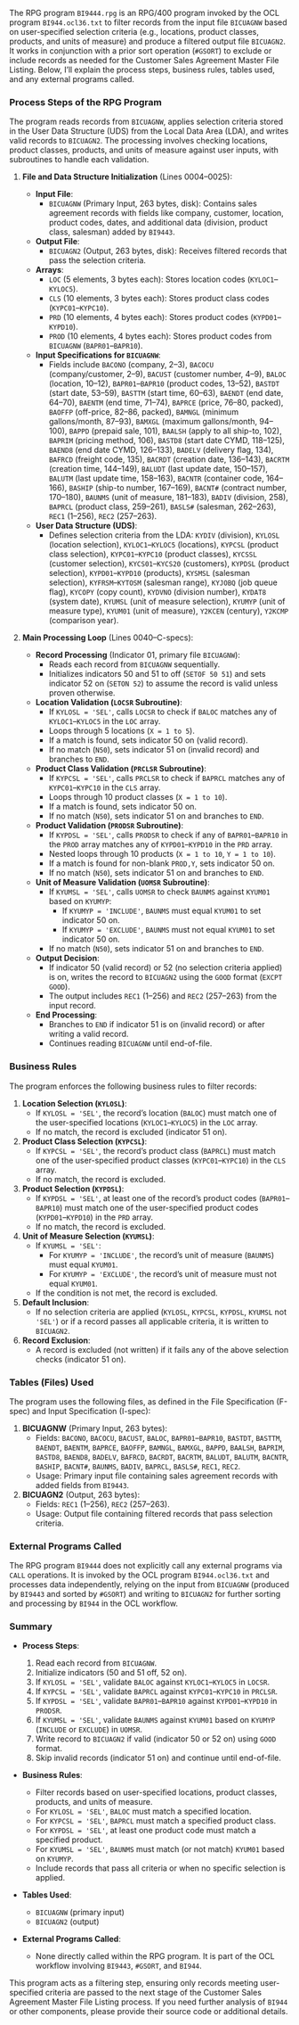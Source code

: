 The RPG program `BI9444.rpg` is an RPG/400 program invoked by the OCL program `BI944.ocl36.txt` to filter records from the input file `BICUAGNW` based on user-specified selection criteria (e.g., locations, product classes, products, and units of measure) and produce a filtered output file `BICUAGN2`. It works in conjunction with a prior sort operation (`#GSORT`) to exclude or include records as needed for the Customer Sales Agreement Master File Listing. Below, I’ll explain the process steps, business rules, tables used, and any external programs called.

### Process Steps of the RPG Program

The program reads records from `BICUAGNW`, applies selection criteria stored in the User Data Structure (UDS) from the Local Data Area (LDA), and writes valid records to `BICUAGN2`. The processing involves checking locations, product classes, products, and units of measure against user inputs, with subroutines to handle each validation.

1. **File and Data Structure Initialization** (Lines 0004–0025):
   - **Input File**:
     - `BICUAGNW` (Primary Input, 263 bytes, disk): Contains sales agreement records with fields like company, customer, location, product codes, dates, and additional data (division, product class, salesman) added by `BI9443`.
   - **Output File**:
     - `BICUAGN2` (Output, 263 bytes, disk): Receives filtered records that pass the selection criteria.
   - **Arrays**:
     - `LOC` (5 elements, 3 bytes each): Stores location codes (`KYLOC1`–`KYLOC5`).
     - `CLS` (10 elements, 3 bytes each): Stores product class codes (`KYPC01`–`KYPC10`).
     - `PRD` (10 elements, 4 bytes each): Stores product codes (`KYPD01`–`KYPD10`).
     - `PROD` (10 elements, 4 bytes each): Stores product codes from `BICUAGNW` (`BAPR01`–`BAPR10`).
   - **Input Specifications for `BICUAGNW`**:
     - Fields include `BACONO` (company, 2–3), `BACOCU` (company/customer, 2–9), `BACUST` (customer number, 4–9), `BALOC` (location, 10–12), `BAPR01`–`BAPR10` (product codes, 13–52), `BASTDT` (start date, 53–59), `BASTTM` (start time, 60–63), `BAENDT` (end date, 64–70), `BAENTM` (end time, 71–74), `BAPRCE` (price, 76–80, packed), `BAOFFP` (off-price, 82–86, packed), `BAMNGL` (minimum gallons/month, 87–93), `BAMXGL` (maximum gallons/month, 94–100), `BAPPD` (prepaid sale, 101), `BAALSH` (apply to all ship-to, 102), `BAPRIM` (pricing method, 106), `BASTD8` (start date CYMD, 118–125), `BAEND8` (end date CYMD, 126–133), `BADELV` (delivery flag, 134), `BAFRCD` (freight code, 135), `BACRDT` (creation date, 136–143), `BACRTM` (creation time, 144–149), `BALUDT` (last update date, 150–157), `BALUTM` (last update time, 158–163), `BACNTR` (container code, 164–166), `BASHIP` (ship-to number, 167–169), `BACNT#` (contract number, 170–180), `BAUNMS` (unit of measure, 181–183), `BADIV` (division, 258), `BAPRCL` (product class, 259–261), `BASLS#` (salesman, 262–263), `REC1` (1–256), `REC2` (257–263).
   - **User Data Structure (UDS)**:
     - Defines selection criteria from the LDA: `KYDIV` (division), `KYLOSL` (location selection), `KYLOC1`–`KYLOC5` (locations), `KYPCSL` (product class selection), `KYPC01`–`KYPC10` (product classes), `KYCSSL` (customer selection), `KYCS01`–`KYCS20` (customers), `KYPDSL` (product selection), `KYPD01`–`KYPD10` (products), `KYSMSL` (salesman selection), `KYFRSM`–`KYTOSM` (salesman range), `KYJOBQ` (job queue flag), `KYCOPY` (copy count), `KYDVNO` (division number), `KYDAT8` (system date), `KYUMSL` (unit of measure selection), `KYUMYP` (unit of measure type), `KYUM01` (unit of measure), `Y2KCEN` (century), `Y2KCMP` (comparison year).

2. **Main Processing Loop** (Lines 0040–C-specs):
   - **Record Processing** (Indicator 01, primary file `BICUAGNW`):
     - Reads each record from `BICUAGNW` sequentially.
     - Initializes indicators 50 and 51 to off (`SETOF 50 51`) and sets indicator 52 on (`SETON 52`) to assume the record is valid unless proven otherwise.
   - **Location Validation (`LOCSR` Subroutine)**:
     - If `KYLOSL = 'SEL'`, calls `LOCSR` to check if `BALOC` matches any of `KYLOC1`–`KYLOC5` in the `LOC` array.
     - Loops through 5 locations (`X = 1 to 5`).
     - If a match is found, sets indicator 50 on (valid record).
     - If no match (`N50`), sets indicator 51 on (invalid record) and branches to `END`.
   - **Product Class Validation (`PRCLSR` Subroutine)**:
     - If `KYPCSL = 'SEL'`, calls `PRCLSR` to check if `BAPRCL` matches any of `KYPC01`–`KYPC10` in the `CLS` array.
     - Loops through 10 product classes (`X = 1 to 10`).
     - If a match is found, sets indicator 50 on.
     - If no match (`N50`), sets indicator 51 on and branches to `END`.
   - **Product Validation (`PRODSR` Subroutine)**:
     - If `KYPDSL = 'SEL'`, calls `PRODSR` to check if any of `BAPR01`–`BAPR10` in the `PROD` array matches any of `KYPD01`–`KYPD10` in the `PRD` array.
     - Nested loops through 10 products (`X = 1 to 10`, `Y = 1 to 10`).
     - If a match is found for non-blank `PROD,Y`, sets indicator 50 on.
     - If no match (`N50`), sets indicator 51 on and branches to `END`.
   - **Unit of Measure Validation (`UOMSR` Subroutine)**:
     - If `KYUMSL = 'SEL'`, calls `UOMSR` to check `BAUNMS` against `KYUM01` based on `KYUMYP`:
       - If `KYUMYP = 'INCLUDE'`, `BAUNMS` must equal `KYUM01` to set indicator 50 on.
       - If `KYUMYP = 'EXCLUDE'`, `BAUNMS` must not equal `KYUM01` to set indicator 50 on.
     - If no match (`N50`), sets indicator 51 on and branches to `END`.
   - **Output Decision**:
     - If indicator 50 (valid record) or 52 (no selection criteria applied) is on, writes the record to `BICUAGN2` using the `GOOD` format (`EXCPT GOOD`).
     - The output includes `REC1` (1–256) and `REC2` (257–263) from the input record.
   - **End Processing**:
     - Branches to `END` if indicator 51 is on (invalid record) or after writing a valid record.
     - Continues reading `BICUAGNW` until end-of-file.

### Business Rules

The program enforces the following business rules to filter records:
1. **Location Selection (`KYLOSL`)**:
   - If `KYLOSL = 'SEL'`, the record’s location (`BALOC`) must match one of the user-specified locations (`KYLOC1`–`KYLOC5`) in the `LOC` array.
   - If no match, the record is excluded (indicator 51 on).
2. **Product Class Selection (`KYPCSL`)**:
   - If `KYPCSL = 'SEL'`, the record’s product class (`BAPRCL`) must match one of the user-specified product classes (`KYPC01`–`KYPC10`) in the `CLS` array.
   - If no match, the record is excluded.
3. **Product Selection (`KYPDSL`)**:
   - If `KYPDSL = 'SEL'`, at least one of the record’s product codes (`BAPR01`–`BAPR10`) must match one of the user-specified product codes (`KYPD01`–`KYPD10`) in the `PRD` array.
   - If no match, the record is excluded.
4. **Unit of Measure Selection (`KYUMSL`)**:
   - If `KYUMSL = 'SEL'`:
     - For `KYUMYP = 'INCLUDE'`, the record’s unit of measure (`BAUNMS`) must equal `KYUM01`.
     - For `KYUMYP = 'EXCLUDE'`, the record’s unit of measure must not equal `KYUM01`.
   - If the condition is not met, the record is excluded.
5. **Default Inclusion**:
   - If no selection criteria are applied (`KYLOSL`, `KYPCSL`, `KYPDSL`, `KYUMSL` not `'SEL'`) or if a record passes all applicable criteria, it is written to `BICUAGN2`.
6. **Record Exclusion**:
   - A record is excluded (not written) if it fails any of the above selection checks (indicator 51 on).

### Tables (Files) Used

The program uses the following files, as defined in the File Specification (F-spec) and Input Specification (I-spec):
1. **BICUAGNW** (Primary Input, 263 bytes):
   - Fields: `BACONO`, `BACOCU`, `BACUST`, `BALOC`, `BAPR01`–`BAPR10`, `BASTDT`, `BASTTM`, `BAENDT`, `BAENTM`, `BAPRCE`, `BAOFFP`, `BAMNGL`, `BAMXGL`, `BAPPD`, `BAALSH`, `BAPRIM`, `BASTD8`, `BAEND8`, `BADELV`, `BAFRCD`, `BACRDT`, `BACRTM`, `BALUDT`, `BALUTM`, `BACNTR`, `BASHIP`, `BACNT#`, `BAUNMS`, `BADIV`, `BAPRCL`, `BASLS#`, `REC1`, `REC2`.
   - Usage: Primary input file containing sales agreement records with added fields from `BI9443`.
2. **BICUAGN2** (Output, 263 bytes):
   - Fields: `REC1` (1–256), `REC2` (257–263).
   - Usage: Output file containing filtered records that pass selection criteria.

### External Programs Called

The RPG program `BI9444` does not explicitly call any external programs via `CALL` operations. It is invoked by the OCL program `BI944.ocl36.txt` and processes data independently, relying on the input from `BICUAGNW` (produced by `BI9443` and sorted by `#GSORT`) and writing to `BICUAGN2` for further sorting and processing by `BI944` in the OCL workflow.

### Summary

- **Process Steps**:
  1. Read each record from `BICUAGNW`.
  2. Initialize indicators (50 and 51 off, 52 on).
  3. If `KYLOSL = 'SEL'`, validate `BALOC` against `KYLOC1`–`KYLOC5` in `LOCSR`.
  4. If `KYPCSL = 'SEL'`, validate `BAPRCL` against `KYPC01`–`KYPC10` in `PRCLSR`.
  5. If `KYPDSL = 'SEL'`, validate `BAPR01`–`BAPR10` against `KYPD01`–`KYPD10` in `PRODSR`.
  6. If `KYUMSL = 'SEL'`, validate `BAUNMS` against `KYUM01` based on `KYUMYP` (`INCLUDE` or `EXCLUDE`) in `UOMSR`.
  7. Write record to `BICUAGN2` if valid (indicator 50 or 52 on) using `GOOD` format.
  8. Skip invalid records (indicator 51 on) and continue until end-of-file.

- **Business Rules**:
  - Filter records based on user-specified locations, product classes, products, and units of measure.
  - For `KYLOSL = 'SEL'`, `BALOC` must match a specified location.
  - For `KYPCSL = 'SEL'`, `BAPRCL` must match a specified product class.
  - For `KYPDSL = 'SEL'`, at least one product code must match a specified product.
  - For `KYUMSL = 'SEL'`, `BAUNMS` must match (or not match) `KYUM01` based on `KYUMYP`.
  - Include records that pass all criteria or when no specific selection is applied.

- **Tables Used**:
  - `BICUAGNW` (primary input)
  - `BICUAGN2` (output)

- **External Programs Called**:
  - None directly called within the RPG program. It is part of the OCL workflow involving `BI9443`, `#GSORT`, and `BI944`.

This program acts as a filtering step, ensuring only records meeting user-specified criteria are passed to the next stage of the Customer Sales Agreement Master File Listing process. If you need further analysis of `BI944` or other components, please provide their source code or additional details.